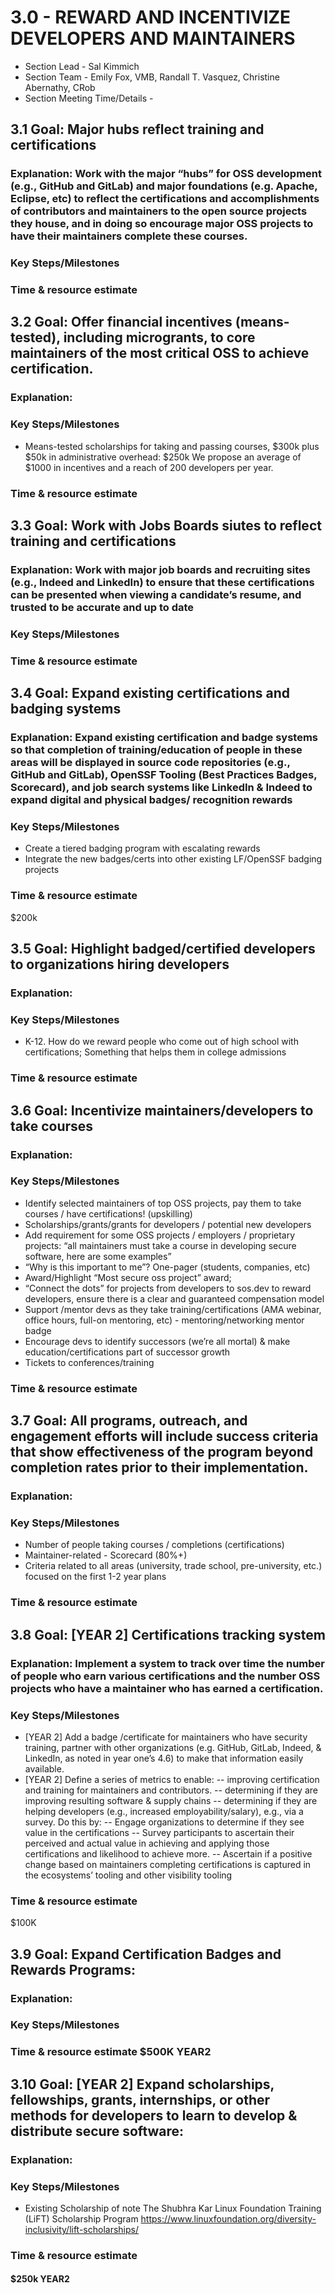 # 3.0 - REWARD AND INCENTIVIZE DEVELOPERS AND MAINTAINERS 

- Section Lead - Sal Kimmich
- Section Team - Emily Fox, VMB, Randall T. Vasquez, Christine Abernathy, CRob
- Section Meeting Time/Details - 

## 3.1 Goal:  Major hubs reflect training and certifications
### Explanation:   Work with the major “hubs” for OSS development (e.g., GitHub and GitLab) and major foundations (e.g. Apache, Eclipse, etc)  to reflect the certifications and accomplishments of contributors and maintainers to the open source projects they house, and in doing so encourage major OSS projects to have their maintainers complete these courses.
### Key Steps/Milestones 
### Time & resource estimate 

## 3.2 Goal:   Offer financial incentives (means-tested), including microgrants, to core maintainers of the most critical OSS to achieve certification. 
### Explanation:  
### Key Steps/Milestones 
- Means-tested scholarships for taking and passing courses, $300k plus $50k in administrative overhead: $250k
We propose an average of $1000 in incentives and a reach of 200 developers per year.

### Time & resource estimate 

## 3.3 Goal:   Work with Jobs Boards siutes to reflect training and certifications
### Explanation:  Work with major job boards and recruiting sites (e.g., Indeed and LinkedIn) to ensure that these certifications can be presented when viewing a candidate’s resume, and trusted to be accurate and up to date
### Key Steps/Milestones 
### Time & resource estimate 

## 3.4 Goal:  Expand existing certifications and badging systems
### Explanation:  Expand existing certification and badge systems so that completion of training/education of people in these areas will be displayed in source code repositories (e.g., GitHub and GitLab), OpenSSF Tooling (Best Practices Badges, Scorecard), and job search systems like LinkedIn & Indeed to expand digital and physical badges/ recognition rewards
### Key Steps/Milestones 
- Create a tiered badging program with escalating rewards
- Integrate the new badges/certs into other existing LF/OpenSSF badging projects

### Time & resource estimate 
 $200k
 
## 3.5 Goal:  Highlight badged/certified developers to organizations hiring developers
### Explanation:  
### Key Steps/Milestones 
-  K-12. How do we reward people who come out of high school with certifications; Something that helps them in college admissions

### Time & resource estimate 

## 3.6 Goal:  Incentivize maintainers/developers to take courses
### Explanation:  
### Key Steps/Milestones 
- Identify selected maintainers of top OSS projects, pay them to take courses / have certifications! (upskilling)
- Scholarships/grants/grants for developers / potential new developers
- Add requirement for some OSS projects / employers / proprietary projects: “all maintainers must take a course in developing secure software, here are some examples”
- “Why is this important to me”? One-pager (students, companies, etc)
- Award/Highlight “Most secure oss project” award;
- “Connect the dots” for projects from developers to sos.dev to reward developers, ensure there is a clear and guaranteed compensation model
- Support /mentor devs as they take training/certifications (AMA webinar, office hours, full-on mentoring, etc) - mentoring/networking mentor badge
- Encourage devs to identify successors (we’re all mortal) & make education/certifications part of successor growth
- Tickets to conferences/training

### Time & resource estimate 

## 3.7 Goal:  All programs, outreach, and engagement efforts will include success criteria that show effectiveness of the program beyond completion rates prior to their implementation.
### Explanation:  
### Key Steps/Milestones 
- Number of people taking courses /  completions (certifications)
- Maintainer-related - Scorecard (80%+)
- Criteria related to all areas (university, trade school, pre-university, etc.) focused on the first 1-2 year plans

### Time & resource estimate 

## 3.8 Goal:  [YEAR 2] Certifications tracking system
### Explanation:  Implement a system to track over time the number of people who earn various certifications and the number OSS projects who have a maintainer who has earned a certification.
### Key Steps/Milestones 
- [YEAR 2] Add a badge /certificate for maintainers who have security training, partner with other organizations (e.g. GitHub, GitLab, Indeed, & LinkedIn, as noted in year one’s 4.6) to make that information easily available.
- [YEAR 2] Define a series of metrics to enable:
-- improving certification and training for maintainers and contributors.
-- determining if they are improving resulting software & supply chains
-- determining if they are helping developers (e.g., increased employability/salary), e.g., via a survey.
Do this by:
-- Engage organizations to determine if they see value in the certifications
-- Survey participants to ascertain their perceived and actual value in achieving and applying those certifications and likelihood to achieve more.
-- Ascertain if a positive change based on maintainers completing certifications is captured in the ecosystems’ tooling and other visibility tooling


### Time & resource estimate 
 $100K
 
## 3.9 Goal:  Expand Certification Badges and Rewards Programs:
### Explanation:  
### Key Steps/Milestones 
### Time & resource estimate $500K YEAR2

## 3.10 Goal: [YEAR 2] Expand scholarships, fellowships, grants, internships, or other methods for developers to learn to develop & distribute secure software: 
### Explanation:  
### Key Steps/Milestones 
- Existing Scholarship of note The Shubhra Kar Linux Foundation Training (LiFT) Scholarship Program https://www.linuxfoundation.org/diversity-inclusivity/lift-scholarships/

### Time & resource estimate 
#### $250k  YEAR2

